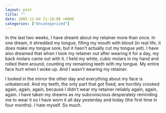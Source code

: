 ```yaml
---
layout: post
title: ""
date: 2005-11-04 11:18:00 +0000
categories: ["Uncategorized"]
---
```


In the last two weeks, I have dreamt about my retainer more than once. In one dream, it shredded my tongue, filling my mouth with blood (in real life, it does make my tongue sore, but it hasn’t actually cut my tongue yet). I have also dreamed that when I took my retainer out after wearing it for a day, my back molars came out with it. I held my white, cubic molars in my hand and rolled them around, counting my remaining teeth with my tongue. My entire face hurt when I woke up. And I wasn’t wearing my retainer.

I looked in the mirror the other day and everything about my face is unbalanced. And my teeth, the only part that got fixed, are horribly crooked again, again, again, because I didn’t wear my retainer reliably again, again, again. I have taken my dreams as my subconscious desperately reminding me to wear it so I have worn it all day yesterday and today (the first time in four months). I hate myself. So much.